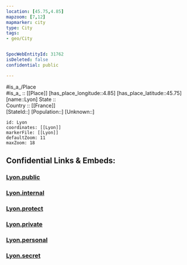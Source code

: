 ```yaml
---
location: [45.75,4.85] 
mapzoom: [7,12] 
mapmarker: city 
type: City
tags:
- geo/City


SpocWebEntityId: 31762
isDeleted: false
confidential: public

---
```

#is_a_/Place  
#is_a_ :: [[Place]] 
[has_place_longitude::4.85] 
[has_place_latitude::45.75] 
[name::Lyon] 
State ::  
Country :: [[France]]  
[StateId::] 
[Population::] 
[Unknown::] 


```leaflet
id: Lyon
coordinates: [[Lyon]] 
markerFile: [[Lyon]] 
defaultZoom: 11 
maxZoom: 18
```


## Confidential Links & Embeds: 

### [Lyon.public](/_public/\Earth\Continent\Europe\Europe~West\France\regions~France\Auvergne-Rhône-Alpes\departments~Auvergne-Rhône-Alpes\Rhône\communes~Rhône\Lyon\cities~LyonLyon.public.md) 

### [Lyon.internal](/_internal/\Earth\Continent\Europe\Europe~West\France\regions~France\Auvergne-Rhône-Alpes\departments~Auvergne-Rhône-Alpes\Rhône\communes~Rhône\Lyon\cities~LyonLyon.internal.md) 

### [Lyon.protect](/_protect/\Earth\Continent\Europe\Europe~West\France\regions~France\Auvergne-Rhône-Alpes\departments~Auvergne-Rhône-Alpes\Rhône\communes~Rhône\Lyon\cities~LyonLyon.protect.md) 

### [Lyon.private](/_private/\Earth\Continent\Europe\Europe~West\France\regions~France\Auvergne-Rhône-Alpes\departments~Auvergne-Rhône-Alpes\Rhône\communes~Rhône\Lyon\cities~LyonLyon.private.md) 

### [Lyon.personal](/_personal/\Earth\Continent\Europe\Europe~West\France\regions~France\Auvergne-Rhône-Alpes\departments~Auvergne-Rhône-Alpes\Rhône\communes~Rhône\Lyon\cities~LyonLyon.personal.md) 

### [Lyon.secret](/_secret/\Earth\Continent\Europe\Europe~West\France\regions~France\Auvergne-Rhône-Alpes\departments~Auvergne-Rhône-Alpes\Rhône\communes~Rhône\Lyon\cities~LyonLyon.secret.md)

